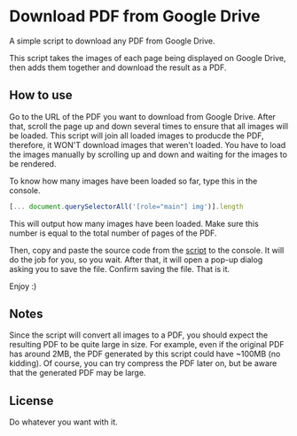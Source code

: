 # Download PDF from Google Drive

A simple script to download any PDF from Google Drive.

This script takes the images of each page being displayed on Google Drive,  then
adds them together and download the result as a PDF.

## How to use

Go to the URL of the PDF you want to download from Google  Drive.   After  that,
scroll the page up and down several times to ensure  that  all  images  will  be
loaded.  This script will join all loaded images to producde the PDF, therefore,
it WON'T download images that weren't loaded.   You  have  to  load  the  images
manually by scrolling up and down and waiting for the  images  to  be  rendered.

To know how many images have been loaded so far, type this in the console.

```javascript
[... document.querySelectorAll('[role="main"] img')].length
```

This will output how many images have been loaded.  Make  sure  this  number  is
equal to the total number of pages of the PDF.

Then, copy and paste the source code from the
[script](./download-pdf-from-google-drive.js) to the console.  It  will  do  the
job for you, so you wait.  After that, it will open a pop-up dialog  asking  you
to save the file. Confirm saving the file. That is it.

Enjoy :)

## Notes

Since the script will convert all  images  to  a  PDF,  you  should  expect  the
resulting PDF to be quite large in size.  For example, even if the original  PDF
has around 2MB,  the  PDF  generated  by  this  script  could  have  ~100MB  (no
kidding).  Of course, you can try compress the PDF later on, but be  aware  that
the generated PDF may be large.

## License

Do whatever you want with it.
